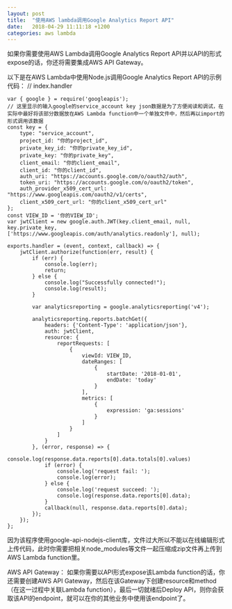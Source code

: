 ```yaml
---
layout: post
title:  "使用AWS lambda调用Google Analytics Report API"
date:   2018-04-29 11:11:18 +1200
categories: aws lambda
---
```


如果你需要使用AWS Lambda调用Google Analytics Report API并以API的形式expose的话，你还将需要集成AWS API Gateway。

以下是在AWS Lambda中使用Node.js调用Google Analytics Report API的示例代码：
// index.handler

    var { google } = require('googleapis');
    // 这里显示的输入google的service_account key json数据是为了方便阅读和调试，在实际中最好将该部分数据放在AWS Lambda function中一个单独文件中，然后再以import的形式调用该数据
    const key = {
        type: "service_account",
        project_id: "你的project_id",
        private_key_id: "你的private_key_id",
        private_key: "你的private_key",
        client_email: "你的client_email",
        client_id: "你的client_id",
        auth_uri: "https://accounts.google.com/o/oauth2/auth",
        token_uri: "https://accounts.google.com/o/oauth2/token",
        auth_provider_x509_cert_url: "https://www.googleapis.com/oauth2/v1/certs",
        client_x509_cert_url: "你的client_x509_cert_url"
    };
    const VIEW_ID = '你的VIEW_ID';
    var jwtClient = new google.auth.JWT(key.client_email, null, key.private_key, ['https://www.googleapis.com/auth/analytics.readonly'], null);

    exports.handler = (event, context, callback) => {
        jwtClient.authorize(function(err, result) {
            if (err) {
                console.log(err);
                return;
            } else {
                console.log("Successfully connected!");
                console.log(result);
            }

            var analyticsreporting = google.analyticsreporting('v4');

            analyticsreporting.reports.batchGet({
                headers: {'Content-Type': 'application/json'},
                auth: jwtClient,
                resource: {
                    reportRequests: [
                        {
                            viewId: VIEW_ID,
                            dateRanges: [
                                {
                                    startDate: '2018-01-01',
                                    endDate: 'today'
                                }
                            ],
                            metrics: [
                                {
                                    expression: 'ga:sessions'
                                }
                            ]
                        }
                    ]
                }
            }, (error, response) => {
                console.log(response.data.reports[0].data.totals[0].values)
                if (error) {
                    console.log('request fail: ');
                    console.log(error);
                } else {
                    console.log('request succeed: ');
                    console.log(response.data.reports[0].data);
                }
                callback(null, response.data.reports[0].data);
            });
        });
    };

因为该程序使用google-api-nodejs-client库，文件过大所以不能以在线编辑形式上传代码，此时你需要把相关node_modules等文件一起压缩成zip文件再上传到AWS Lambda function里。

AWS API Gateway：
    如果你需要以API形式expose该Lambda function的话，你还需要创建AWS API Gateway，然后在该Gateway下创建resource和method（在这一过程中关联Lambda function），最后一切就绪后Deploy API，则你会获取该API的endpoint，就可以在你的其他业务中使用该endpoint了。